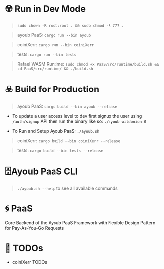 

# ☢️ Run in Dev Mode

> ```sudo chown -R root:root . && sudo chmod -R 777 .```

> ayoub PaaS: ```cargo run --bin ayoub``` 

> coiniXerr: ```cargo run --bin coiniXerr```

> tests: ```cargo run --bin tests```

> Rafael WASM Runtime: ```sudo chmod +x PaaS/src/runtime/build.sh && cd PaaS/src/runtime/ && ./build.sh```

# ☣️ Build for Production

> ayoub PaaS: ```cargo build --bin ayoub --release```

* To update a user access level to dev first signup the user using `/auth/signup` API then run the binary like so: `./ayoub wildonion 0`

* To Run and Setup Ayoub PaaS: ```./ayoub.sh```

> coiniXerr: ```cargo build --bin coiniXerr --release```

> tests: ```cargo build --bin tests --release```

# 🗄️Ayoub PaaS CLI

> ```./ayoub.sh --help``` to see all available commands

# 🌀 PaaS 

Core Backend of the Ayoub PaaS Framework with Flexible Design Pattern for Pay-As-You-Go Requests  

# 📌 TODOs

* coiniXerr TODOs